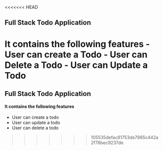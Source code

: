 <<<<<<< HEAD
## Full Stack Todo Application 
It contains the following features 
    - User can create a Todo 
    - User can Delete a Todo
    - User can Update a Todo 
=======
## Full Stack Todo Application
#### It contains the following features 
 - User can create a todo
 - User can update a todo
 - User can delete a todo
>>>>>>> 105535defac81753de7985c442a2f78bec9237de

